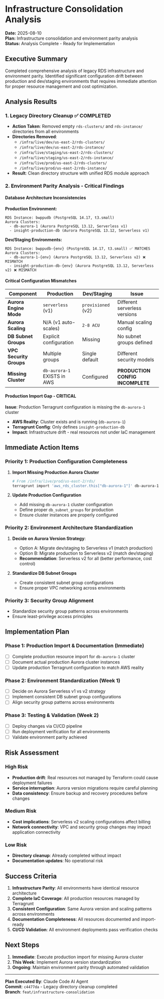 # Infrastructure Consolidation Analysis

**Date:** 2025-08-10  
**Plan:** Infrastructure consolidation and environment parity analysis  
**Status:** Analysis Complete - Ready for Implementation  

## Executive Summary

Completed comprehensive analysis of legacy RDS infrastructure and environment parity. Identified significant configuration drift between production and dev/staging environments that requires immediate attention for proper resource management and cost optimization.

## Analysis Results

### 1. Legacy Directory Cleanup ✅ COMPLETED
- **Action Taken**: Removed empty `rds-clusters/` and `rds-instance/` directories from all environments
- **Directories Removed**:
  - `/infra/live/dev/us-east-2/rds-clusters/`
  - `/infra/live/dev/us-east-2/rds-instance/`
  - `/infra/live/staging/us-east-2/rds-clusters/`
  - `/infra/live/staging/us-east-2/rds-instance/`
  - `/infra/live/prod/us-east-2/rds-clusters/`
  - `/infra/live/prod/us-east-2/rds-instance/`
- **Result**: Clean directory structure with unified RDS module approach

### 2. Environment Parity Analysis - Critical Findings

#### Database Architecture Inconsistencies

**Production Environment:**
```
RDS Instance: bwppudb (PostgreSQL 14.17, t3.small)
Aurora Clusters: 
  - db-aurora-1 (Aurora PostgreSQL 13.12, Serverless v1)
  - insight-production-db (Aurora PostgreSQL 13.12, Serverless v1)
```

**Dev/Staging Environments:**
```
RDS Instance: bwppudb-{env} (PostgreSQL 14.17, t3.small) ✅ MATCHES
Aurora Clusters:
  - db-aurora-1-{env} (Aurora PostgreSQL 13.12, Serverless v2) ❌ MISMATCH
  - insight-production-db-{env} (Aurora PostgreSQL 13.12, Serverless v2) ❌ MISMATCH
```

#### Critical Configuration Mismatches

| Component | Production | Dev/Staging | Issue |
|-----------|------------|-------------|--------|
| **Aurora Engine Mode** | `serverless` (v1) | `provisioned` (v2) | Different serverless versions |
| **Aurora Scaling** | N/A (v1 auto-scales) | `2-8 ACU` | Manual scaling config |
| **DB Subnet Groups** | Explicit configuration | Missing | No subnet groups defined |
| **VPC Security Groups** | Multiple groups | Single default | Different security models |
| **Missing Cluster** | `db-aurora-1` EXISTS in AWS | Configured | **PRODUCTION CONFIG INCOMPLETE** |

#### Production Import Gap - CRITICAL

**Issue**: Production Terragrunt configuration is missing the `db-aurora-1` cluster
- **AWS Reality**: Cluster exists and is running (`db-aurora-1`)
- **Terragrunt Config**: Only defines `insight-production-db`
- **Impact**: Infrastructure drift - real resources not under IaC management

## Immediate Action Items

### Priority 1: Production Configuration Completeness
1. **Import Missing Production Aurora Cluster**
   ```bash
   # From /infra/live/prod/us-east-2/rds/
   terragrunt import 'aws_rds_cluster.this["db-aurora-1"]' db-aurora-1
   ```
   
2. **Update Production Configuration**
   - Add missing `db-aurora-1` cluster configuration
   - Define proper `db_subnet_groups` for production
   - Ensure cluster instances are properly configured

### Priority 2: Environment Architecture Standardization
1. **Decide on Aurora Version Strategy**:
   - Option A: Migrate dev/staging to Serverless v1 (match production)
   - Option B: Migrate production to Serverless v2 (match dev/staging)
   - **Recommendation**: Serverless v2 for all (better performance, cost control)

2. **Standardize DB Subnet Groups**
   - Create consistent subnet group configurations
   - Ensure proper VPC networking across environments

### Priority 3: Security Group Alignment  
- Standardize security group patterns across environments
- Ensure least-privilege access principles

## Implementation Plan

### Phase 1: Production Import & Documentation (Immediate)
- [ ] Complete production resource import for `db-aurora-1` cluster
- [ ] Document actual production Aurora cluster instances
- [ ] Update production Terragrunt configuration to match AWS reality

### Phase 2: Environment Standardization (Week 1)
- [ ] Decide on Aurora Serverless v1 vs v2 strategy
- [ ] Implement consistent DB subnet group configurations
- [ ] Align security group patterns across environments

### Phase 3: Testing & Validation (Week 2)  
- [ ] Deploy changes via CI/CD pipeline
- [ ] Run deployment verification for all environments
- [ ] Validate environment parity achieved

## Risk Assessment

### High Risk
- **Production drift**: Real resources not managed by Terraform could cause deployment failures
- **Service interruption**: Aurora version migrations require careful planning
- **Data consistency**: Ensure backup and recovery procedures before changes

### Medium Risk
- **Cost implications**: Serverless v2 scaling configurations affect billing
- **Network connectivity**: VPC and security group changes may impact application connectivity

### Low Risk  
- **Directory cleanup**: Already completed without impact
- **Documentation updates**: No operational risk

## Success Criteria

1. **Infrastructure Parity**: All environments have identical resource architecture
2. **Complete IaC Coverage**: All production resources managed by Terragrunt
3. **Consistent Configuration**: Same Aurora version and scaling patterns across environments  
4. **Documentation Completeness**: All resources documented and import-ready
5. **CI/CD Validation**: All environment deployments pass verification checks

## Next Steps

1. **Immediate**: Execute production import for missing Aurora cluster
2. **This Week**: Implement Aurora version standardization
3. **Ongoing**: Maintain environment parity through automated validation

---

**Plan Executed By**: Claude Code AI Agent  
**Commit**: `c4477da` - Legacy directory cleanup completed  
**Branch**: `feat/infrastructure-consolidation`